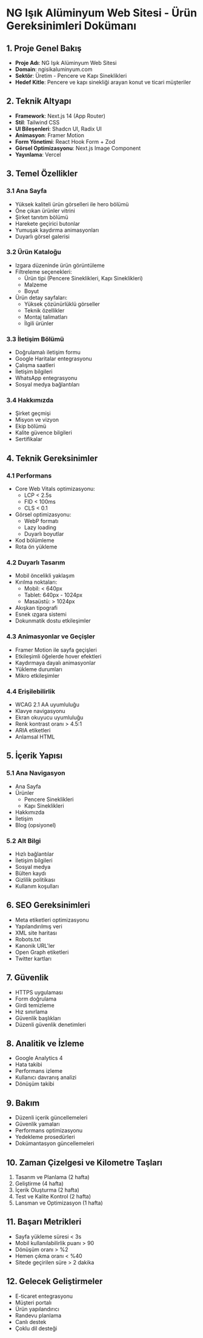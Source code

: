 # NG Işık Alüminyum Web Sitesi - Ürün Gereksinimleri Dokümanı

## 1. Proje Genel Bakış
- **Proje Adı**: NG Işık Alüminyum Web Sitesi
- **Domain**: ngisikaluminyum.com
- **Sektör**: Üretim - Pencere ve Kapı Sineklikleri
- **Hedef Kitle**: Pencere ve kapı sinekliği arayan konut ve ticari müşteriler

## 2. Teknik Altyapı
- **Framework**: Next.js 14 (App Router)
- **Stil**: Tailwind CSS
- **UI Bileşenleri**: Shadcn UI, Radix UI
- **Animasyon**: Framer Motion
- **Form Yönetimi**: React Hook Form + Zod
- **Görsel Optimizasyonu**: Next.js Image Component
- **Yayınlama**: Vercel

## 3. Temel Özellikler

### 3.1 Ana Sayfa
- Yüksek kaliteli ürün görselleri ile hero bölümü
- Öne çıkan ürünler vitrini
- Şirket tanıtım bölümü
- Harekete geçirici butonlar
- Yumuşak kaydırma animasyonları
- Duyarlı görsel galerisi

### 3.2 Ürün Kataloğu
- Izgara düzeninde ürün görüntüleme
- Filtreleme seçenekleri:
  - Ürün tipi (Pencere Sineklikleri, Kapı Sineklikleri)
  - Malzeme
  - Boyut
- Ürün detay sayfaları:
  - Yüksek çözünürlüklü görseller
  - Teknik özellikler
  - Montaj talimatları
  - İlgili ürünler

### 3.3 İletişim Bölümü
- Doğrulamalı iletişim formu
- Google Haritalar entegrasyonu
- Çalışma saatleri
- İletişim bilgileri
- WhatsApp entegrasyonu
- Sosyal medya bağlantıları

### 3.4 Hakkımızda
- Şirket geçmişi
- Misyon ve vizyon
- Ekip bölümü
- Kalite güvence bilgileri
- Sertifikalar

## 4. Teknik Gereksinimler

### 4.1 Performans
- Core Web Vitals optimizasyonu:
  - LCP < 2.5s
  - FID < 100ms
  - CLS < 0.1
- Görsel optimizasyonu:
  - WebP formatı
  - Lazy loading
  - Duyarlı boyutlar
- Kod bölümleme
- Rota ön yükleme

### 4.2 Duyarlı Tasarım
- Mobil öncelikli yaklaşım
- Kırılma noktaları:
  - Mobil: < 640px
  - Tablet: 640px - 1024px
  - Masaüstü: > 1024px
- Akışkan tipografi
- Esnek ızgara sistemi
- Dokunmatik dostu etkileşimler

### 4.3 Animasyonlar ve Geçişler
- Framer Motion ile sayfa geçişleri
- Etkileşimli öğelerde hover efektleri
- Kaydırmaya dayalı animasyonlar
- Yükleme durumları
- Mikro etkileşimler

### 4.4 Erişilebilirlik
- WCAG 2.1 AA uyumluluğu
- Klavye navigasyonu
- Ekran okuyucu uyumluluğu
- Renk kontrast oranı > 4.5:1
- ARIA etiketleri
- Anlamsal HTML

## 5. İçerik Yapısı

### 5.1 Ana Navigasyon
- Ana Sayfa
- Ürünler
  - Pencere Sineklikleri
  - Kapı Sineklikleri
- Hakkımızda
- İletişim
- Blog (opsiyonel)

### 5.2 Alt Bilgi
- Hızlı bağlantılar
- İletişim bilgileri
- Sosyal medya
- Bülten kaydı
- Gizlilik politikası
- Kullanım koşulları

## 6. SEO Gereksinimleri
- Meta etiketleri optimizasyonu
- Yapılandırılmış veri
- XML site haritası
- Robots.txt
- Kanonik URL'ler
- Open Graph etiketleri
- Twitter kartları

## 7. Güvenlik
- HTTPS uygulaması
- Form doğrulama
- Girdi temizleme
- Hız sınırlama
- Güvenlik başlıkları
- Düzenli güvenlik denetimleri

## 8. Analitik ve İzleme
- Google Analytics 4
- Hata takibi
- Performans izleme
- Kullanıcı davranış analizi
- Dönüşüm takibi

## 9. Bakım
- Düzenli içerik güncellemeleri
- Güvenlik yamaları
- Performans optimizasyonu
- Yedekleme prosedürleri
- Dokümantasyon güncellemeleri

## 10. Zaman Çizelgesi ve Kilometre Taşları
1. Tasarım ve Planlama (2 hafta)
2. Geliştirme (4 hafta)
3. İçerik Oluşturma (2 hafta)
4. Test ve Kalite Kontrol (2 hafta)
5. Lansman ve Optimizasyon (1 hafta)

## 11. Başarı Metrikleri
- Sayfa yükleme süresi < 3s
- Mobil kullanılabilirlik puanı > 90
- Dönüşüm oranı > %2
- Hemen çıkma oranı < %40
- Sitede geçirilen süre > 2 dakika

## 12. Gelecek Geliştirmeler
- E-ticaret entegrasyonu
- Müşteri portalı
- Ürün yapılandırıcı
- Randevu planlama
- Canlı destek
- Çoklu dil desteği 